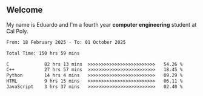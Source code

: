 ## Welcome

 My name is Eduardo and I'm a fourth year **computer engineering** student at Cal Poly.

<!--START_SECTION:waka-->

```txt
From: 18 February 2025 - To: 01 October 2025

Total Time: 150 hrs 59 mins

C             82 hrs 13 mins  >>>>>>>>>>>>>>>>>>>>>>>>>   54.26 %
C++           27 hrs 57 mins  >>>>>>>>>>>>>>>>>>>>>>>>>   18.45 %
Python        14 hrs 4 mins   >>>>>>>>>>>>>>>>>>>>>>>>>   09.29 %
HTML          9 hrs 15 mins   >>>>>>>>>>>>>>>>>>>>>>>>>   06.11 %
JavaScript    3 hrs 37 mins   >>>>>>>>>>>>>>>>>>>>>>>>>   02.40 %
```

<!--END_SECTION:waka-->

<!--
**lalog12/lalog12** is a ✨ _special_ ✨ repository because its `README.md` (this file) appears on your GitHub profile.

Here are some ideas to get you started:

- 🔭 I’m currently working on ...
- 🌱 I’m currently learning ...
- 👯 I’m looking to collaborate on ...
- 🤔 I’m looking for help with ...
- 💬 Ask me about ...
- 📫 How to reach me: ...
- 😄 Pronouns: ...
- ⚡ Fun fact: ...
-->
